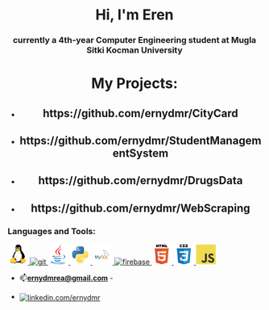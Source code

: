<h1 align="center">Hi, I'm Eren</h1>
<h3 align="center">currently a 4th-year Computer Engineering student at Mugla Sitki Kocman University</h3>


<h1 align="center">My Projects:</h2>

- <h2 align="center">https://github.com/ernydmr/CityCard</h2>
- <h2 align="center">https://github.com/ernydmr/StudentManagementSystem</h2>
- <h2 align="center">https://github.com/ernydmr/DrugsData</h2>
- <h2 align="center">https://github.com/ernydmr/WebScraping</h2>




<h3 align="left">Languages and Tools:</h3>
<p align="left">
    <a href="https://www.linux.org/" target="_blank" rel="noreferrer">
        <img src="https://raw.githubusercontent.com/devicons/devicon/master/icons/linux/linux-original.svg" alt="linux" width="40" height="40"/>
    </a>
    <a href="https://git-scm.com/" target="_blank" rel="noreferrer">
        <img src="https://www.vectorlogo.zone/logos/git-scm/git-scm-icon.svg" alt="git" width="40" height="40"/>
    </a>
    <a href="https://www.java.com" target="_blank" rel="noreferrer">
        <img src="https://raw.githubusercontent.com/devicons/devicon/master/icons/java/java-original.svg" alt="java" width="40" height="40"/>
    </a>
    <a href="https://www.python.org" target="_blank" rel="noreferrer">
        <img src="https://raw.githubusercontent.com/devicons/devicon/master/icons/python/python-original.svg" alt="python" width="40" height="40"/>
    </a>
    <a href="https://www.mysql.com/" target="_blank" rel="noreferrer">
        <img src="https://raw.githubusercontent.com/github/explore/80688e429a7d4ef2fca1e82350fe8e3517d3494d/topics/mysql/mysql.png" alt="mysql" width="40" height="40"/>
    </a>
    <a href="https://firebase.google.com/" target="_blank" rel="noreferrer">
        <img src="https://www.vectorlogo.zone/logos/firebase/firebase-icon.svg" alt="firebase" width="40" height="40"/>
    </a>
    <a href="https://www.w3.org/html/" target="_blank" rel="noreferrer">
        <img src="https://raw.githubusercontent.com/devicons/devicon/master/icons/html5/html5-original-wordmark.svg" alt="html5" width="40" height="40"/>
    </a>
    <a href="https://www.w3schools.com/css/" target="_blank" rel="noreferrer">
        <img src="https://raw.githubusercontent.com/devicons/devicon/master/icons/css3/css3-original-wordmark.svg" alt="css3" width="40" height="40"/>
    </a>
    <a href="https://developer.mozilla.org/en-US/docs/Web/JavaScript" target="_blank" rel="noreferrer">
        <img src="https://raw.githubusercontent.com/devicons/devicon/master/icons/javascript/javascript-original.svg" alt="javascript" width="40" height="40"/>
    </a>
</p>


- 📫**ernydmrea@gmail.com**   -

- <a href="https://linkedin.com/in/ernydmr" target="blank"><img align="center" src="https://www.avansas.com/blog/wp-content/uploads/2022/03/linkedin-nedir-ne-ise-yarar-isletmeler-icin-linkedin-sirket-hesabi-olusturma-ve-silme-1-950x500.jpeg" alt="linkedin.com/ernydmr" height="80" width="120" /></a>
